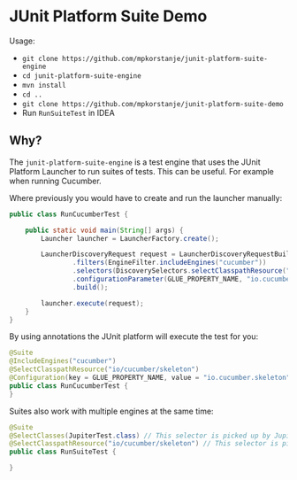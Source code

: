 JUnit Platform Suite Demo
=========================

Usage:
 * `git clone https://github.com/mpkorstanje/junit-platform-suite-engine` 
 * `cd junit-platform-suite-engine`
 * `mvn install`
 * `cd ..`
 * `git clone https://github.com/mpkorstanje/junit-platform-suite-demo`
 * Run `RunSuiteTest` in IDEA

## Why?

The `junit-platform-suite-engine` is a test engine that uses the JUnit Platform
Launcher to run suites of tests. This can be useful. For example when running
Cucumber.

Where previously you would have to create and run the launcher manually:

```java
public class RunCucumberTest {

    public static void main(String[] args) {
        Launcher launcher = LauncherFactory.create();

        LauncherDiscoveryRequest request = LauncherDiscoveryRequestBuilder.request()
                .filters(EngineFilter.includeEngines("cucumber"))
                .selectors(DiscoverySelectors.selectClasspathResource("io/cucumber/skeleton"))
                .configurationParameter(GLUE_PROPERTY_NAME, "io.cucumber.skeleton")
                .build();

        launcher.execute(request);
    }
}
```

By using annotations the JUnit platform will execute the test for you:   

```java
@Suite
@IncludeEngines("cucumber")
@SelectClasspathResource("io/cucumber/skeleton")
@Configuration(key = GLUE_PROPERTY_NAME, value = "io.cucumber.skeleton")
public class RunCucumberTest {
}
```

Suites also work with multiple engines at the same time:

```java
@Suite
@SelectClasses(JupiterTest.class) // This selector is picked up by Jupiter
@SelectClasspathResource("io/cucumber/skeleton") // This selector is picked up by Cucumber
public class RunSuiteTest {

}
```
